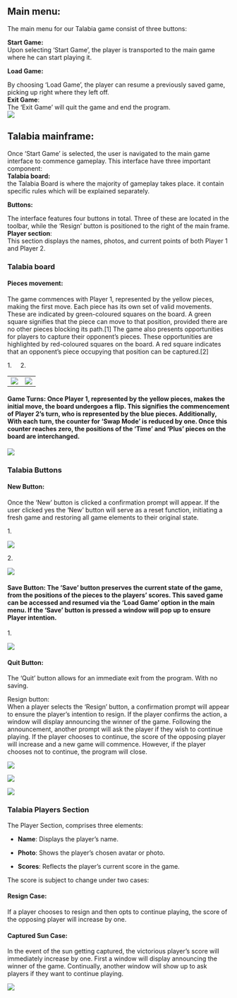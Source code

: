 ## Main menu:

The main menu for our Talabia game consist of three buttons:

**Start Game:**\
Upon selecting ‘Start Game’, the player is transported to the main game where he can start playing it.

**Load Game:** 

By choosing ‘Load Game’, the player can resume a previously saved game, picking up right where they left off.\
**Exit Game**:\
The ‘Exit Game’ will quit the game and end the program.\
![](https://lh7-us.googleusercontent.com/f2WFwEW62kJ3RXC4bsMvw4CR7jAOB8NqtrBHe-Aw0oHeFPfFfiparf3QL-FLL4lHOz9fo2lBCRzbcMp9sJNcR85jTlyXWCR5zChq3iFHtgGkeakPJBXRoT_4Viap5DSqbJibUWBOYZ453pylUHqvaro)


## Talabia mainframe:

Once ‘Start Game’ is selected, the user is navigated to the main game interface to commence gameplay. This interface have three important component:\
**Talabia board:**\
the Talabia Board is where the majority of gameplay takes place. it contain specific rules which will be explained separately. 

**Buttons:** 

The interface features four buttons in total. Three of these are located in the toolbar, while the ‘Resign’ button is positioned to the right of the main frame.\
**Player section**:\
This section displays the names, photos, and current points of both Player 1 and Player 2.


### Talabia board

#### Pieces movement:

The game commences with Player 1, represented by the yellow pieces, making the first move. Each piece has its own set of valid movements. These are indicated by green-coloured squares on the board. A green square signifies that the piece can move to that position, provided there are no other pieces blocking its path.\[1] The game also presents opportunities for players to capture their opponent’s pieces. These opportunities are highlighted by red-coloured squares on the board. A red square indicates that an opponent’s piece occupying that position can be captured.\[2]

1\.     2.

|                                                                                                                                                                                                   |                                                                                                                                                                                                   |
| ------------------------------------------------------------------------------------------------------------------------------------------------------------------------------------------------- | ------------------------------------------------------------------------------------------------------------------------------------------------------------------------------------------------- |
| ![](https://lh7-us.googleusercontent.com/b5YaYGvLFysKA-k_1Px_0SealPakb4kjXnRn8RGogT8Uej81SLF7oYvuAUSCIL8tOuljAthqkcM56nilF-ItDdKRyKb0RO5ukbySXoj8820rcYZ5GrlJXqLy5EYfvBiTZTXUmbuZLfLyq2-xXGTOvXc) | ![](https://lh7-us.googleusercontent.com/wqYzlkBEP-PRcPynACDRaz0Lg72AMTB7Own0NOOgvsikMSIb4iEnci3eC4r8fn-InVx2A7JxdqKjSZqrajedETlZsKzesEtqDM00uD85SxNV6CSSyhM9yQQLYCd0QayK5NvJwowycpN3vm6dZwc7ceE) |


#### Game Turns: Once Player 1, represented by the yellow pieces, makes the initial move, the board undergoes a flip. This signifies the commencement of Player 2’s turn, who is represented by the blue pieces. Additionally, With each turn, the counter for ‘Swap Mode’ is reduced by one. Once this counter reaches zero, the positions of the ‘Time’ and ‘Plus’ pieces on the board are interchanged.

![](https://lh7-us.googleusercontent.com/7LZNCRi_CccIn25yk0Pgiq0hN6LLu-KA-A3EL-cExnE5bGDExPsHIlfeWRy4RGLnR8He0zjxPkr6FHT7i_MQ_wjHA1Wg0gnfdfNj7-nvv2uXJWTG1AIpxiaE8CvkQafIPa12GKEksW2i_UZea7ICsp8)


### Talabia Buttons

#### New Button:

Once the ‘New’ button is clicked a confirmation prompt will appear. If the user clicked yes the ‘New’ button will serve as a reset function, initiating a fresh game and restoring all game elements to their original state.

1\.

![](https://lh7-us.googleusercontent.com/32PfYQTzsMm_tLG3ufs3e6Kiol6iBr4zro59c7dlFgHg5zhyGNbAZpjM2lHdyo-7MWGD8ckPvOliG4D2j_OvBWyn-zowPpTWj0cerJMRDroSqX7FcXHCvYFai4M7Pg5DiDddwX_eyKKLl0ukCPvMxdU)

2\.

![](https://lh7-us.googleusercontent.com/BVE9VxO9EQQg90IUj7t0jwroC0ulZRhjOc8Zezk72B0lAttNTQ0SBlUMCvAz-qhkULoCjIouIHITF9fn-jbnY1lE_L-1kyXLD4amTK1dN-wtXYmkT9zwQVZMx_YUZ4kfY1tMr0DcM6gbSmvagEcm2zs)


#### Save Button: The ‘Save’ button preserves the current state of the game, from the positions of the pieces to the players’ scores. This saved game can be accessed and resumed via the ‘Load Game’ option in the main menu. If the ‘Save’ button is pressed a window will pop up to ensure Player intention.

1\.

![](https://lh7-us.googleusercontent.com/sWldiqK0vMqJGmaewsRFcXirYKOSu9V_PJB7AKMViEkXVKN0cpItVObr90qyMTihZu7KRyslZ-LULFIn_eymR7x-yf3ARJpyPt-T3-Wl6dvVnr6TUj9dRzpTMnMNmaVIorTlL1LB_hIAKh6Dd1cisms)


#### Quit Button:

The ‘Quit’ button allows for an immediate exit from the program. With no saving.

Resign button:\
When a player selects the ‘Resign’ button, a confirmation prompt will appear to ensure the player’s intention to resign. If the player confirms the action, a window will display announcing the winner of the game. Following the announcement, another prompt will ask the player if they wish to continue playing. If the player chooses to continue, the score of the opposing player will increase and a new game will commence. However, if the player chooses not to continue, the program will close.

![](https://lh7-us.googleusercontent.com/D_3CgZQ4ihr_JoViYA7mIAFTMJf_MS8n9V412v16twuREDo4lG4nPPKKgrSRpMGEExMK56WrTNr7O2i7NNWWbhgituiu9-gDmhRpwnpNNNR5u1phfxOa38g3crGzc8gpeGRZ3tMhLuzEjDKHJCSsy9c)

![](https://lh7-us.googleusercontent.com/U59PysAE23rLzkBynTYSzBKnCx43JS_RKitvynYbG_b_qE9Z1aMmbRf663UEmdXuvsR3Ezz2wmC88168XCJnSQVnrBeMWdGo7LpW7DtCDIhn-050e5yZxkk9SciCMiulOgLBET-Dq5CT3-K4NN5kMP4)

![](https://lh7-us.googleusercontent.com/sK2c8s77tR2MVkFkhdxtvU2XvCCzEoy9Mvx0rSPx-czzXBHIQR5keKWGTxTQgduKeTBjV94wwWvyNloAYLqc2On-SuCC83Xb0ZelXeqbosFX_OROGOL82a1Vr-k_q0dn0CA6dbPymRgOCARldNPkNpk)


### Talabia Players Section

The Player Section, comprises three elements:

- **Name**: Displays the player’s name.

- **Photo**: Shows the player’s chosen avatar or photo.

- **Scores**: Reflects the player’s current score in the game.

The score is subject to change under two cases:


#### Resign Case: 

If a player chooses to resign and then opts to continue playing, the score of the opposing player will increase by one.


#### Captured Sun Case:

In the event of the sun getting captured, the victorious player’s score will immediately increase by one. First a window will display announcing the winner of the game. Continually, another window will show up to ask players if they want to continue playing.

![](https://lh7-us.googleusercontent.com/rD12o4YXDvmdzYnnHfAIZZQvAt6nNhjEfoqZnGDDWQMJ3Rd6r43idhRrvluNdCBlNQZ2TZdc5Pvu6kKnOjPBWUfOSkmIBRNk2ErUqiP8ntfM2nTj4x3YNZA5gESt0J06x9YENLVJXU6F2_9ta_W9Sk4)
